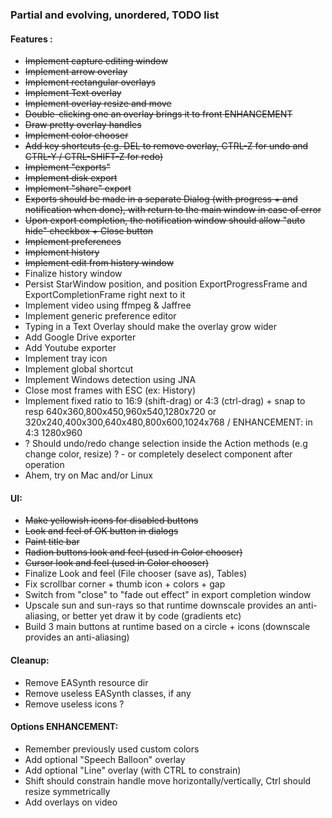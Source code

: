 ### Partial and evolving, unordered, TODO list

#### Features :
 - ~~Implement capture editing window~~
 - ~~Implement arrow overlay~~
 - ~~Implement rectangular overlays~~
 - ~~Implement Text overlay~~
 - ~~Implement overlay resize and move~~
 - ~~Double-clicking one an overlay brings it to front ENHANCEMENT~~
 - ~~Draw pretty overlay handles~~
 - ~~Implement color chooser~~
 - ~~Add key shortcuts (e.g. DEL to remove overlay, CTRL-Z for undo and CTRL-Y / CTRL-SHIFT-Z for redo)~~
 - ~~Implement "exports"~~
 - ~~Implement disk export~~
 - ~~Implement "share" export~~
 - ~~Exports should be made in a separate Dialog (with progress + and notification when done), with return to the main window in case of error~~
 - ~~Upon export completion, the notification window should allow "auto hide" checkbox + Close button~~
 - ~~Implement preferences~~
 - ~~Implement history~~
 - ~~Implement edit from history window~~
 - Finalize history window
 - Persist StarWindow position, and position ExportProgressFrame and ExportCompletionFrame right next to it
 - Implement video using ffmpeg & Jaffree
 - Implement generic preference editor
 - Typing in a Text Overlay should make the overlay grow wider
 - Add Google Drive exporter
 - Add Youtube exporter
 - Implement tray icon
 - Implement global shortcut
 - Implement Windows detection using JNA
 - Close most frames with ESC (ex: History)
 - Implement fixed ratio to 16:9 (shift-drag) or 4:3 (ctrl-drag) + snap to resp 640x360,800x450,960x540,1280x720 or 320x240,400x300,640x480,800x600,1024x768 / ENHANCEMENT: in 4:3 1280x960
 - ? Should undo/redo change selection inside the Action methods (e.g change color, resize) ? - or completely deselect component after operation
 - Ahem, try on Mac and/or Linux

#### UI:
 - ~~Make yellowish icons for disabled buttons~~
 - ~~Look and feel of OK button in dialogs~~
 - ~~Paint title bar~~
 - ~~Radion buttons look and feel (used in Color chooser)~~
 - ~~Cursor look and feel (used in Color chooser)~~
 - Finalize Look and feel (File chooser (save as), Tables)
 - Fix scrollbar corner + thumb icon + colors + gap
 - Switch from "close" to "fade out effect" in export completion window
 - Upscale sun and sun-rays so that runtime downscale provides an anti-aliasing, or better yet draw it by code (gradients etc)
 - Build 3 main buttons at runtime based on a circle + icons (downscale provides an anti-aliasing)

#### Cleanup:
 - Remove EASynth resource dir
 - Remove useless EASynth classes, if any
 - Remove useless icons ?

#### Options ENHANCEMENT:
 - Remember previously used custom colors
 - Add optional "Speech Balloon" overlay
 - Add optional "Line" overlay (with CTRL to constrain)
 - Shift should constrain handle move horizontally/vertically, Ctrl should resize symmetrically
 - Add overlays on video


